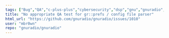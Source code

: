 ```yaml
---
tags: ["Bug","QA","c-plus-plus","cybersecurity","dsp","gnu","gnuradio","hacktoberfest","medium","python","radio","sdr","wireless"]
title: "No appropriate QA test for gr::prefs / config file parser"
html_url: "https://github.com/gnuradio/gnuradio/issues/1010"
user: "mbr0wn"
repo: "gnuradio/gnuradio"
---
```


